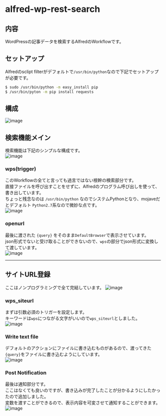 alfred-wp-rest-search
===

## 内容

WordPressの記事データを検索するAlfredのWorkflowです。

## セットアップ

Alfredのsclipt filterがデフォルトで`/usr/bin/python`なので下記でセットアップが必要です。

```sh
$ sudo /usr/bin/python -m easy_install pip
$ /usr/bin/pyton -m pip install requests
```

## 構成
![image](https://user-images.githubusercontent.com/8310973/70435078-406f3500-1ac9-11ea-91e3-e4faf6e7081f.png)

## 検索機能メイン

検索機能は下記のシンプルな構成です。  
![image](https://user-images.githubusercontent.com/8310973/70435121-5846b900-1ac9-11ea-9820-f83e489123b2.png)

### wps(trigger)

このWorkflowの全てと言っても過言ではない根幹の検索部分です。  
直接ファイルを呼び出すことをせずに、Alfredのプログラム呼び出しを使って、書き出しています。  
ちょっと残念なのは `/usr/bin/python` なのでシステムPythonとなり、mojaveだとデフォルト `Python2.7`系なので微妙な点です。  
![image](https://user-images.githubusercontent.com/8310973/70435143-6268b780-1ac9-11ea-901b-168ecbfb9fc9.png)

### openurl

最後に渡された `{query}` をそのまま`DefaultBrowser`で表示させています。  
json形式でないと受け取ることができないので、`wps`の部分でjson形式に変換して渡しています。  
![image](https://user-images.githubusercontent.com/8310973/70435165-72809700-1ac9-11ea-81ec-b130e17988c0.png)

---

## サイトURL登録

ここはノンプログラミングで全て完結しています。
![image](https://user-images.githubusercontent.com/8310973/70435190-83310d00-1ac9-11ea-82d1-3bffd56f3991.png)

### wps_siteurl

まずは引数必須のトリガーを設定します。  
キーワードは`wps`につながる文字がいいので`wps_siteurl`としました。  
![image](https://user-images.githubusercontent.com/8310973/70435195-8b894800-1ac9-11ea-9aa2-a694225f4546.png)

### Write text file

デフォルトのアクションにファイルに書き込むものがあるので、渡ってきた`{query}`をファイルに書き込むようにしています。  
![image](https://user-images.githubusercontent.com/8310973/70435213-980da080-1ac9-11ea-84af-9ecc1cab3a6d.png)

### Post Notification

最後は通知部分です。  
ここはなくても良いのですが、書き込みが完了したことが分かるようにしたかったので追加しました。  
変数を渡すことができるので、表示内容を可変させて通知することができます。  
![image](https://user-images.githubusercontent.com/8310973/70435234-a8258000-1ac9-11ea-9f82-226ae066a4f1.png)
